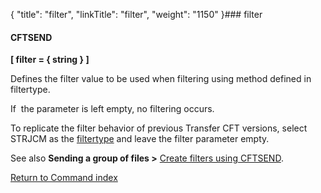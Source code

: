 {
    "title": "filter",
    "linkTitle": "filter",
    "weight": "1150"
}### filter

#### CFTSEND

****[ filter = { string } ]****

Defines the filter value to be used when filtering using method defined in filtertype.

If  the parameter is left empty, no filtering occurs.

To replicate the filter behavior of previous Transfer CFT versions, select STRJCM as the [filtertype](../filtertype) and leave the filter parameter empty.

See also ****Sending a group of files &gt;**** [Create filters using CFTSEND](../../../../concepts/send_command/send_group_of_files_cl#Create).

[Return to Command index](../../)

